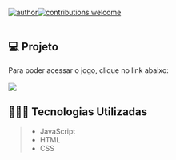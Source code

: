 [![author](https://img.shields.io/badge/author-andregustavo-red.svg)](https://www.linkedin.com/in/andr%C3%A9-gustavo-lopes-984bb119a/)[![contributions welcome](https://img.shields.io/badge/contributions-welcome-brightgreen.svg?style=flat)](https://github.com/andregustavo04)
  <br><br>
  
  ## 💻 Projeto
  Para poder acessar o jogo, clique no link abaixo: <br><br>
  <a href = "https://beautiful-donut-cd19cb.netlify.app/"><img src="https://img.shields.io/badge/JavaScript-Flappy Bird" target="_blank"></a>

  ## 👨🏼‍💻 Tecnologias Utilizadas
  > - JavaScript
  > - HTML
  > - CSS
